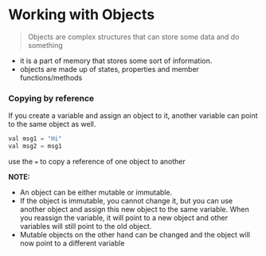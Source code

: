 # Working with Objects
> Objects are complex structures that can store some data and do something
+ it is a part of memory that stores some sort of information.
+ objects are made up of states, properties and member functions/methods

### Copying by reference
If you create a variable and assign an object to it, another variable can point to the same object as well.
```js
val msg1 = "Hi"
val msg2 = msg1
```
use the `=` to copy a reference of one object to another

**NOTE:**
+ An object can be either mutable or immutable.
+ If the object is immutable, you cannot change it, but you can use another object and assign this new object to the same variable. When you reassign the variable, it will point to a new object and other variables will still point to the old object. 
+ Mutable objects on the other hand can be changed and the object will now point to a different variable

